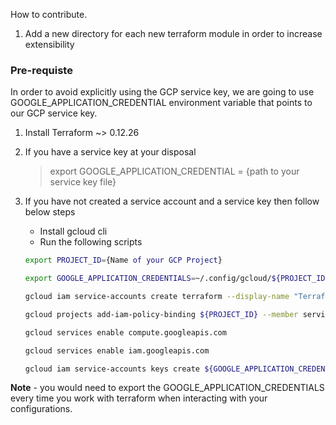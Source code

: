 How to contribute.

1. Add a new directory for each new terraform module in order to increase extensibility

### Pre-requiste

In order to avoid explicitly using the GCP service key, we are going to use GOOGLE_APPLICATION_CREDENTIAL environment variable that points to our GCP service key.

1. Install Terraform ~> 0.12.26

2. If you have a service key at your disposal <br/>

   > export GOOGLE_APPLICATION_CREDENTIAL = {path to your service key file}

3. If you have not created a service account and a service key then follow below steps

   - Install gcloud cli
   - Run the following scripts

   ````bash
   export PROJECT_ID={Name of your GCP Project}

   export GOOGLE_APPLICATION_CREDENTIALS=~/.config/gcloud/${PROJECT_ID}-terraform-admin.json

   gcloud iam service-accounts create terraform --display-name "Terraform admin account"

   gcloud projects add-iam-policy-binding ${PROJECT_ID} --member serviceAccount:terraform@${PROJECT_ID}.iam.gserviceaccount.com   --role roles/owner

   gcloud services enable compute.googleapis.com

   gcloud services enable iam.googleapis.com

   gcloud iam service-accounts keys create ${GOOGLE_APPLICATION_CREDENTIALS} --iam-account terraform@${PROJECT_ID}.iam.gserviceaccount.com```
   ````

**Note** - you would need to export the GOOGLE_APPLICATION_CREDENTIALS every time you work with terraform when interacting with your configurations.